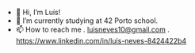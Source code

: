 - 👋 Hi, I’m Luís!
- 🌱 I’m currently studying at 42 Porto school.
- 📫 How to reach me
  . luisneves10@gmail.com
  . https://www.linkedin.com/in/luís-neves-8424422b4

<!---
luisneves10/luisneves10 is a ✨ special ✨ repository because its `README.md` (this file) appears on your GitHub profile.
You can click the Preview link to take a look at your changes.
--->
